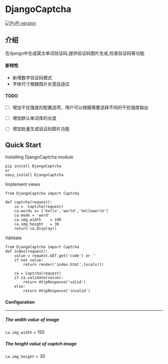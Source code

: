DjangoCaptcha 
=======================
[![PyPI version](https://badge.fury.io/py/DjangoCaptcha.png)](http://badge.fury.io/py/DjangoCaptcha)


介绍
----
在django中生成英文单词验证码,提供验证码图片生成,检查验证码等功能



#### 新特性
+ 新增数字验证码模式
+ 字体尺寸根据图片长宽自适应

#### TODO
- [ ] 增加干扰强度的配置选项，用户可以根据需要选择不同的干扰强度输出
- [ ] 增加默认单词库的长度
- [ ] 增加批量生成验证码图片功能



Quick Start
---
Installing DjangoCaptcha module

```
pip install DjangoCaptcha
or
easy_install DjangoCaptcha
```

Implement views

```
from DjangoCaptcha import Captcha

def captcha(request):
    ca =  Captcha(request)
    ca.words s= ['hello','world','helloworld']
    ca.mode = 'word'
    ca.img_width    = 100
    ca.img_height   = 30
    return ca.display()

```

Validate

```
from DjangoCaptcha import Captcha
def index(request):
    value = request.GET.get('code') or ''
    if not value:
        return render('index.html',locals())

    ca = Captcha(request)
    if ca.validate(value):
        return HttpResponse('valid')
    else:
        return HttpResponse('invalid')
```

#### Configuration ####
-----
##### The width value of image
`ca.img_width` = 150
##### The height value of captch image
`ca.img_height` = 30


